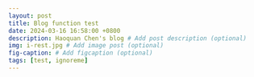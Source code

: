 ```yaml
---
layout: post
title: Blog function test
date: 2024-03-16 16:58:00 +0800
description: Haoquan Chen's blog # Add post description (optional)
img: i-rest.jpg # Add image post (optional)
fig-caption: # Add figcaption (optional)
tags: [test, ignoreme]
---
```

